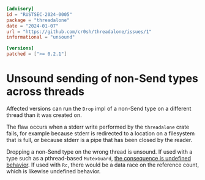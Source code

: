 ```toml
[advisory]
id = "RUSTSEC-2024-0005"
package = "threadalone"
date = "2024-01-07"
url = "https://github.com/cr0sh/threadalone/issues/1"
informational = "unsound"

[versions]
patched = [">= 0.2.1"]
```

# Unsound sending of non-Send types across threads

Affected versions can run the `Drop` impl of a non-Send type on a different
thread than it was created on.

The flaw occurs when a stderr write performed by the `threadalone` crate fails,
for example because stderr is redirected to a location on a filesystem that is
full, or because stderr is a pipe that has been closed by the reader.

Dropping a non-Send type on the wrong thread is unsound. If used with a type
such as a pthread-based `MutexGuard`, [the consequence is undefined
behavior][mutexguard]. If used with `Rc`, there would be a data race on the
reference count, which is likewise undefined behavior.

[mutexguard]: https://github.com/rust-lang/rust/issues/23465#issuecomment-82730326

